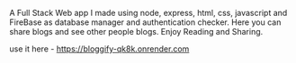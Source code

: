 A Full Stack Web app I made using node, express, html, css, javascript and FireBase as database manager and authentication checker. Here you can share blogs and see other people blogs. Enjoy Reading and Sharing.

use it here - https://bloggify-qk8k.onrender.com
